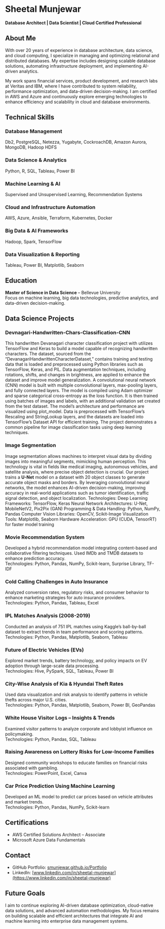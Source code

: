 # Sheetal Munjewar  
**Database Architect | Data Scientist | Cloud Certified Professional**  

## About Me  
With over 20 years of experience in database architecture, data science, and cloud computing, I specialize in managing and optimizing relational and distributed databases. My expertise includes designing scalable database solutions, automating infrastructure deployment, and implementing AI-driven analytics.  

My work spans financial services, product development, and research labs at Veritas and IBM, where I have contributed to system reliability, performance optimization, and data-driven decision-making. I am certified in AWS and Azure and continuously explore emerging technologies to enhance efficiency and scalability in cloud and database environments.  

## Technical Skills  

### Database Management  
Db2, PostgreSQL, Netezza, Yugabyte, CockroachDB, Amazon Aurora, MongoDB, Hadoop HDFS  

### Data Science & Analytics  
Python, R, SQL, Tableau, Power BI  

### Machine Learning & AI  
Supervised and Unsupervised Learning, Recommendation Systems  

### Cloud and Infrastructure Automation  
AWS, Azure, Ansible, Terraform, Kubernetes, Docker  

### Big Data & AI Frameworks  
Hadoop, Spark, TensorFlow  

### Data Visualization & Reporting  
Tableau, Power BI, Matplotlib, Seaborn  

## Education  
**Master of Science in Data Science** – Bellevue University  
Focus on machine learning, big data technologies, predictive analytics, and data-driven decision-making.  

## Data Science Projects  

### Devnagari-Handwritten-Chars-Classification-CNN
This handwritten Devanagari character classification project with utilizes TensorFlow and Keras to build a model capable of recognizing handwritten characters. The dataset, sourced from the “DevanagariHandwrittenCharacterDataset,” contains training and testing data that is loaded and preprocessed using Python libraries such as TensorFlow, Keras, and PIL. Data augmentation techniques, including rotations, shifts, and changes in brightness, are applied to enhance the dataset and improve model generalization. A convolutional neural network (CNN) model is built with multiple convolutional layers, max-pooling layers, and fully connected layers. The model is compiled using Adam optimizer and sparse categorical cross-entropy as the loss function. It is then trained using batches of images and labels, with an additional validation set created from the test dataset. The model’s architecture and performance are visualized using plot_model. Data is preprocessed with TensorFlow’s Rescaling and StringLookup layers, and the datasets are loaded into TensorFlow’s Dataset API for efficient training. The project demonstrates a common pipeline for image classification tasks using deep learning techniques.

### Image Segmentation 
Image segmentation allows machines to interpret visual data by dividing images into meaningful segments, mimicking human perception. This technology is vital in fields like medical imaging, autonomous vehicles, and satellite analysis, where precise object detection is crucial. Our project trains a **U-Net** model on a dataset with 20 object classes to generate accurate object masks and borders. By leveraging convolutional neural networks, the model enhances AI-driven decision-making, improving accuracy in real-world applications such as tumor identification, traffic signal detection, and object localization.
Technologies: 
  Deep Learning Frameworks: TensorFlow, Keras
  Neural Network Architectures: U-Net, MobileNetV2, Pix2Pix (GAN)
  Programming & Data Handling: Python, NumPy, Pandas
  Computer Vision Libraries: OpenCV, Scikit-Image
  Visualization Tools: Matplotlib, Seaborn
  Hardware Acceleration: GPU (CUDA, TensorRT) for faster model training

### Movie Recommendation System  
Developed a hybrid recommendation model integrating content-based and collaborative filtering techniques. Used IMDb and TMDB datasets to enhance prediction accuracy.  
Technologies: Python, Pandas, NumPy, Scikit-learn, Surprise Library, TF-IDF  

### Cold Calling Challenges in Auto Insurance  
Analyzed conversion rates, regulatory risks, and consumer behavior to enhance marketing strategies for auto insurance providers.  
Technologies: Python, Pandas, Tableau, Excel  

### IPL Matches Analysis (2008-2019)  
Conducted an analysis of 751 IPL matches using Kaggle’s ball-by-ball dataset to extract trends in team performance and scoring patterns.  
Technologies: Python, Pandas, Matplotlib, Seaborn, Tableau  

### Future of Electric Vehicles (EVs)  
Explored market trends, battery technology, and policy impacts on EV adoption through large-scale data processing.  
Technologies: Hive, PySpark, SQL, Tableau, Power BI  

### City-Wise Analysis of Kia & Hyundai Theft Rates  
Used data visualization and risk analysis to identify patterns in vehicle thefts across major U.S. cities.  
Technologies: Python, Pandas, Matplotlib, Seaborn, Power BI, GeoPandas  

### White House Visitor Logs – Insights & Trends  
Examined visitor patterns to analyze corporate and lobbyist influence on policymaking.  
Technologies: Python, Pandas, SQL, Tableau  

### Raising Awareness on Lottery Risks for Low-Income Families  
Designed community workshops to educate families on financial risks associated with gambling.  
Technologies: PowerPoint, Excel, Canva  

### Car Price Prediction Using Machine Learning  
Developed an ML model to predict car prices based on vehicle attributes and market trends.  
Technologies: Python, Pandas, NumPy, Scikit-learn  

## Certifications  
- AWS Certified Solutions Architect – Associate  
- Microsoft Azure Data Fundamentals  

## Contact  
- GitHub Portfolio: [smunjewar.github.io/Portfolio](https://smunjewar.github.io/Portfolio/)  
- LinkedIn: [www.linkedin.com/in/sheetal-munjewar](https://www.linkedin.com/in/sheetal-munjewar)  

## Future Goals  
I aim to continue exploring AI-driven database optimization, cloud-native data solutions, and advanced automation methodologies. My focus remains on building scalable and efficient architectures that integrate AI and machine learning into enterprise data management systems.  
